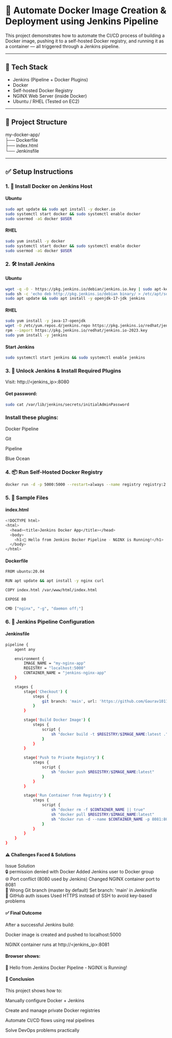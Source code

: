 # 🚀 Automate Docker Image Creation & Deployment using Jenkins Pipeline

This project demonstrates how to automate the CI/CD process of building a Docker image, pushing it to a self-hosted Docker registry, and running it as a container — all triggered through a Jenkins pipeline.


---

## 🧰 Tech Stack
- Jenkins (Pipeline + Docker Plugins)
- Docker
- Self-hosted Docker Registry
- NGINX Web Server (inside Docker)
- Ubuntu / RHEL (Tested on EC2)

---

## 📁 Project Structure

my-docker-app/  
├── Dockerfile  
├── index.html  
└── Jenkinsfile  


---

## ✅ Setup Instructions

### 1. 🔧 Install Docker on Jenkins Host

#### Ubuntu
```bash
sudo apt update && sudo apt install -y docker.io
sudo systemctl start docker && sudo systemctl enable docker
sudo usermod -aG docker $USER
```
#### RHEL
```bash
sudo yum install -y docker
sudo systemctl start docker && sudo systemctl enable docker
sudo usermod -aG docker $USER
```
### 2. 🛠 Install Jenkins
#### Ubuntu
```bash
wget -q -O - https://pkg.jenkins.io/debian/jenkins.io.key | sudo apt-key add -
sudo sh -c 'echo deb http://pkg.jenkins.io/debian binary/ > /etc/apt/sources.list.d/jenkins.list'
sudo apt update && sudo apt install -y openjdk-17-jdk jenkins
```
#### RHEL
```bash
sudo yum install -y java-17-openjdk
wget -O /etc/yum.repos.d/jenkins.repo https://pkg.jenkins.io/redhat/jenkins.repo
rpm --import https://pkg.jenkins.io/redhat/jenkins.io-2023.key
sudo yum install -y jenkins
```
#### Start Jenkins
```bash
sudo systemctl start jenkins && sudo systemctl enable jenkins
```

### 3. 🔐 Unlock Jenkins & Install Required Plugins
Visit: http://<jenkins_ip>:8080

#### Get password:
```bash
sudo cat /var/lib/jenkins/secrets/initialAdminPassword
```
### Install these plugins:

Docker Pipeline

Git

Pipeline

Blue Ocean

### 4. 📦 Run Self-Hosted Docker Registry
```bash
docker run -d -p 5000:5000 --restart=always --name registry registry:2
```
### 5. 📝 Sample Files
#### index.html
```bash
<!DOCTYPE html>  
<html>  
  <head><title>Jenkins Docker App</title></head>  
  <body>  
    <h1>🚀 Hello from Jenkins Docker Pipeline - NGINX is Running!</h1>  
  </body>  
</html>  
```
#### Dockerfile
```bash
FROM ubuntu:20.04

RUN apt update && apt install -y nginx curl

COPY index.html /var/www/html/index.html

EXPOSE 80

CMD ["nginx", "-g", "daemon off;"]
```
### 6. 🧪 Jenkins Pipeline Configuration
#### Jenkinsfile
```bash
pipeline {
    agent any

    environment {
        IMAGE_NAME = "my-nginx-app"
        REGISTRY = "localhost:5000"
        CONTAINER_NAME = "jenkins-nginx-app"
    }

    stages {
        stage('Checkout') {
            steps {
                git branch: 'main', url: 'https://github.com/Gaurav10111/Automate-Docker-Image-Creation-and-Deployment-using-Jenkins-Pipeline.git'
            }
        }

        stage('Build Docker Image') {
            steps {
                script {
                    sh "docker build -t $REGISTRY/$IMAGE_NAME:latest ."
                }
            }
        }

        stage('Push to Private Registry') {
            steps {
                script {
                    sh "docker push $REGISTRY/$IMAGE_NAME:latest"
                }
            }
        }

        stage('Run Container from Registry') {
            steps {
                script {
                    sh "docker rm -f $CONTAINER_NAME || true"
                    sh "docker pull $REGISTRY/$IMAGE_NAME:latest"
                    sh "docker run -d --name $CONTAINER_NAME -p 8081:80 $REGISTRY/$IMAGE_NAME:latest"
                }
            }
        }
    }
}
```
#### ⚠️ Challenges Faced & Solutions
Issue	Solution  
🔒 permission denied with Docker	Added Jenkins user to Docker group  
🌐 Port conflict (8080 used by Jenkins)	Changed NGINX container port to 8081  
🌿 Wrong Git branch (master by default)	Set branch: 'main' in Jenkinsfile  
🔑 GitHub auth issues	Used HTTPS instead of SSH to avoid key-based problems  

#### ✅ Final Outcome
After a successful Jenkins build:

Docker image is created and pushed to localhost:5000

NGINX container runs at http://<jenkins_ip>:8081

#### Browser shows:

🚀 Hello from Jenkins Docker Pipeline - NGINX is Running!

#### 🙌 Conclusion
This project shows how to:

Manually configure Docker + Jenkins

Create and manage private Docker registries

Automate CI/CD flows using real pipelines

Solve DevOps problems practically
